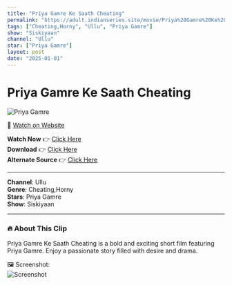 ```yaml
---
title: "Priya Gamre Ke Saath Cheating"
permalink: "https://adult.indianseries.site/movie/Priya%20Gamre%20Ke%20Saath%20Cheating"
tags: ["Cheating,Horny", "Ullu", "Priya Gamre"]
show: "Siskiyaan"
channel: "Ullu"
star: ["Priya Gamre"]
layout: post
date: "2025-01-01"
---
```


# Priya Gamre Ke Saath Cheating

![Priya Gamre](https://shorts.desisins.com/wp-content/uploads/2024/08/Priya-Gamre-Ke-Saath-Cheating-DesiSins.com_.jpg)

🔗 [Watch on Website](https://adult.indianseries.site/movie/Priya%20Gamre%20Ke%20Saath%20Cheating)

**Watch Now** 👉 [Click Here](https://adult.indianseries.site/movie/Priya%20Gamre%20Ke%20Saath%20Cheating)  
**Download** 👉 [Click Here](https://adult.indianseries.site/movie/Priya%20Gamre%20Ke%20Saath%20Cheating)  
**Alternate Source** 👉 [Click Here](https://adult.indianseries.site/movie/Priya%20Gamre%20Ke%20Saath%20Cheating)

---

**Channel**: Ullu  
**Genre**: Cheating,Horny  
**Stars**: Priya Gamre  
**Show**: Siskiyaan

---

### 🔥 About This Clip

Priya Gamre Ke Saath Cheating is a bold and exciting short film featuring Priya Gamre. Enjoy a passionate story filled with desire and drama.
 
🖼️ Screenshot:  
![Screenshot](https://shorts.desisins.com/wp-content/uploads/2024/08/Priya-Gamre-Ke-Saath-Cheating-DesiSins.com_.jpg)
